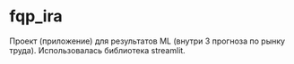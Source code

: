 # fqp_ira
Проект (приложение) для результатов ML (внутри 3 прогноза по рынку труда). Использовалась библиотека streamlit.

